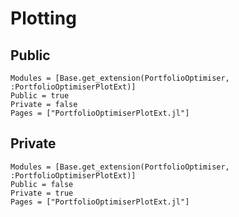 # Plotting

## Public

```@autodocs
Modules = [Base.get_extension(PortfolioOptimiser, :PortfolioOptimiserPlotExt)]
Public = true
Private = false
Pages = ["PortfolioOptimiserPlotExt.jl"]
```

## Private

```@autodocs
Modules = [Base.get_extension(PortfolioOptimiser, :PortfolioOptimiserPlotExt)]
Public = false
Private = true
Pages = ["PortfolioOptimiserPlotExt.jl"]
```
